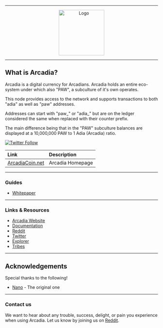 <hr />
<div align="center">
    <img src="images/logoadia.svg" alt="Logo" width='150px' height='auto'/>
</div>
<hr />

## What is Arcadia?

Arcadia is a digital currency for Arcadians. Arcadia holds an entire eco-system under which also "PAW", a subculture of it's own operates.

This node provides access to the network and supports transactions to both "adia" as well as "paw" addresses.

Addresses can start with "paw_" or "adia_" but are on the ledger considered the same when replaced with their counter prefix.

The main difference being that in the "PAW" subculture balances are displayed at a 10,000,000 PAW to 1 Adia (Arcadia) ratio. 

[![Twitter Follow](https://img.shields.io/twitter/follow/arcadia_coin?style=social)](https://twitter.com/intent/follow?screen_name=arcadia_coin)

| Link | Description |
| :----- | :------ |
[ArcadiaCoin.net](https://arcadiacoin.net) | Arcadia Homepage


---

### Guides 

* [Whitepaper](https://arcadiacoin.net/whitepaper.pdf)


---

### Links & Resources

* [Arcadia Website](https://arcadiacoin.net/)
* [Documentation]()
* [Reddit](https://reddit.com/r/arcadiacoin)
* [Twitter](https://twitter.com/Arcadia_Coin)
* [Explorer](https://explorer.arcadiacoin.net/)
* [Tribes](https://tribes.arcadiacoin.net/)

---

## Acknowledgements

Special thanks to the following!
- [Nano](https://github.com/nanocurrency) - The original one

---
### Contact us

We want to hear about any trouble, success, delight, or pain you experience when
using Arcadia. Let us know by joining us on [Reddit](https://reddit.com/r/arcadiacoin).
